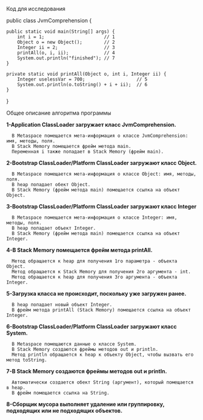 Код для исследования

public class JvmComprehension {

    public static void main(String[] args) {
        int i = 1;                      // 1
        Object o = new Object();        // 2
        Integer ii = 2;                 // 3
        printAll(o, i, ii);             // 4
        System.out.println("finished"); // 7
    }

    private static void printAll(Object o, int i, Integer ii) {
        Integer uselessVar = 700;                   // 5
        System.out.println(o.toString() + i + ii);  // 6
    }
}

Общее описание алгоритма программы

   **1-Application ClassLoader загружает класс JvmComprehension.**
   
      В Metaspace помещается мета-информация о классе JvmComprehension: имя, методы, поля.
      В Stack Memory помещается фрейм метода main.
      Переменная i также попадает в Stack Memory (фрейм main).
      
   **2-Bootstrap ClassLoader/Platform ClassLoader загружают класс Object.**
   
      В Metaspace помещается мета-информация о классе Object: имя, методы, поля.
      В heap попадает обект Object.
      В Stack Memory (фрейм метода main) помещается ссылка на объект Object.
      
   **3-Bootstrap ClassLoader/Platform ClassLoader загружают класс Integer**
   
      В Metaspace помещается мета-информация о классе Integer: имя, методы, поля.
      В heap попадает объект Integer.
      В Stack Memory (фрейм метода main) помещается ссылка на объект Integer.
      
   **4-В Stack Memory помещается фрейм метода printAll.**
   
      Метод обращается к heap для получения 1го параметра - объекта Object.
      Метод обращается к Stack Memory для получения 2го аргумента - int.
      Метод обращается к heap для получения 3го аргумента - объекта Integer.
      
   **5-Загрузка класса не происходит, поскольку уже загружен ранее.**
   
      В heap попадает новый объект Integer.
      В фрейм метода printAll (Stack Memory) помещается ссылка на объект Integer.
      
   **6-Bootstrap ClassLoader/Platform ClassLoader загружают класс System.**
   
      В Metaspace помещаются данные о классе System.
      В Stack Memory создаются фреймы методов out и println.
      Метод println обращается к heap к объекту Object, чтобы вызвать его метод toString.
      
   **7-В Stack Memory создаются фреймы методов out и println.**
   
      Автоматически создается обект String (аргумент), который помещается в heap.
      В фрейм помещается ссылка на String.
      
   **8-Сборщик мусора выполняет удаление или группировку, подходящих или не подходящих объектов.**
